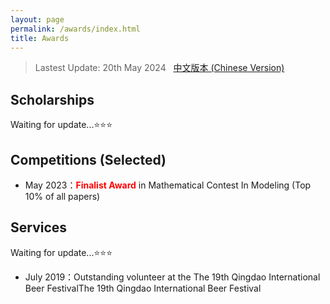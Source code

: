 ```yaml
---
layout: page
permalink: /awards/index.html
title: Awards
---
```


> Lastest Update: 20th May 2024 &nbsp; [中文版本 (Chinese Version)](https://caihanlin.com/file/awards-zh/)

## Scholarships

Waiting for update...⭐⭐⭐

## Competitions (Selected)

- May 2023：**<font color='red'>Finalist Award</font>** in Mathematical Contest In Modeling (Top 10% of all papers)

## Services

Waiting for update...⭐⭐⭐
- July 2019：Outstanding volunteer at the The 19th Qingdao International Beer FestivalThe 19th Qingdao International Beer Festival<br>
